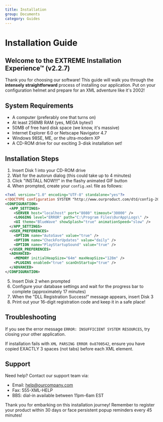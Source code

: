 ```yaml
---
title: Installation
group: Documents
category: Guides
---
```


# Installation Guide

## Welcome to the EXTREME Installation Experience™ (v2.2.7)

Thank you for choosing our software! This guide will walk you through the **intensely straightforward** process of installing our application. Put on your configuration helmet and prepare for an XML adventure like it's 2002!

## System Requirements

- A computer (preferably one that turns on)
- At least 256MB RAM (yes, MEGA bytes!)
- 50MB of free hard disk space (we know, it's massive)
- Internet Explorer 6.0 or Netscape Navigator 4.7
- Windows 98SE, ME, or the ultra-modern XP
- A CD-ROM drive for our exciting 3-disk installation set!

## Installation Steps

1. Insert Disk 1 into your CD-ROM drive
2. Wait for the autorun dialog (this could take up to 4 minutes)
3. Click "INSTALL NOW!!!" in the flashy animated GIF button
4. When prompted, create your `config.xml` file as follows:

```xml
<?xml version="1.0" encoding="UTF-8" standalone="yes"?>
<!DOCTYPE configuration SYSTEM "http://www.ourproduct.com/dtd/config-2002.dtd">
<CONFIGURATION>
  <APP_SETTINGS>
    <SERVER host="localhost" port="8080" timeout="30000" />
    <LOGGING level="ERROR" path="C:\Program Files\OurApp\Logs\" />
    <UI theme="BlueWave" showSplash="true" animationSpeed="slow" />
  </APP_SETTINGS>
  <USER_PREFERENCES>
    <OPTION name="AutoSave" value="true" />
    <OPTION name="CheckForUpdates" value="daily" />
    <OPTION name="PlayStartupSound" value="true" />
  </USER_PREFERENCES>
  <ADVANCED>
    <MEMORY initialHeapSize="64m" maxHeapSize="128m" />
    <PLUGINS enabled="true" scanOnStartup="true" />
  </ADVANCED>
</CONFIGURATION>
```

5. Insert Disk 2 when prompted
6. Configure your database settings and wait for the progress bar to complete (approximately 17 minutes)
7. When the "DLL Registration Success!" message appears, insert Disk 3
8. Print out your 16-digit registration code and keep it in a safe place!

## Troubleshooting

If you see the error message `ERROR: INSUFFICIENT SYSTEM RESOURCES`, try closing your other application.

If installation fails with `XML PARSING ERROR 0x8700542`, ensure you have copied EXACTLY 3 spaces (not tabs) before each XML element.

## Support

Need help? Contact our support team via:

- Email: help@ourcompany.com
- Fax: 555-XML-HELP
- BBS: dial-in available between 11pm-6am EST

Thank you for embarking on this installation journey! Remember to register your product within 30 days or face persistent popup reminders every 45 minutes!
